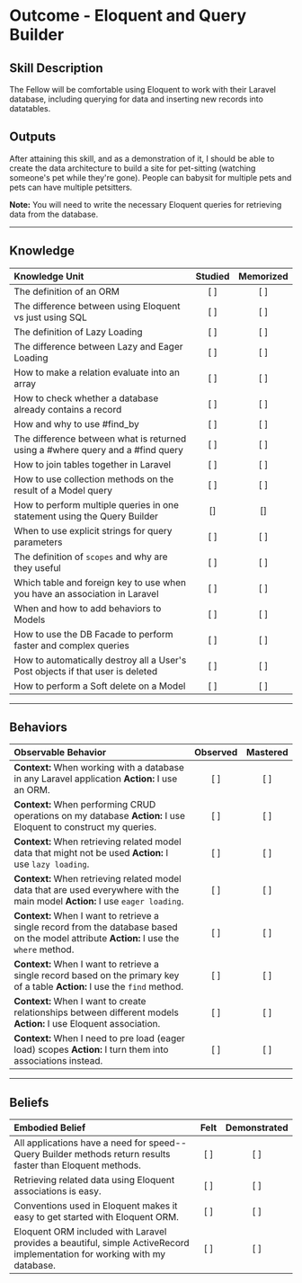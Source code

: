 # Outcome - Eloquent and Query Builder

Skill Description
----------
The Fellow will be comfortable using Eloquent to work with their Laravel database, including querying for data and inserting new records into datatables. 


Outputs
----------
After attaining this skill, and as a demonstration of it, I should be able to create the data architecture to build a site for pet-sitting (watching someone's pet while they're gone). People can babysit for multiple pets and pets can have multiple petsitters.

**Note:** You will need to write the necessary Eloquent queries for retrieving data from the database.


----------
## **Knowledge**


| Knowledge Unit   |      Studied      | Memorized |
|:-------------|:------------------:|:--------:|
| The definition of an ORM | [ ] | [ ]  |
| The difference between using Eloquent vs just using SQL | [ ] | [ ]  |
| The definition of Lazy Loading | [ ] | [ ]  |
| The difference between Lazy and Eager Loading | [ ] | [ ]  |
| How to make a relation evaluate into an array | [ ] | [ ]  |
| How to check whether a database already contains a record | [ ] | [ ]  |
| How and why to use #find_by | [ ] | [ ]  |
| The difference between what is returned using a #where query and a #find query | [ ] | [ ]  |
| How to join tables together in Laravel | [ ] | [ ]  |
| How to use collection methods on the result of a Model query | [ ] | [ ]  |
| How to perform multiple queries in one statement using the Query Builder | [] | [] |
| When to use explicit strings for query parameters | [ ] | [ ]  |
| The definition of `scopes` and why are they useful | [ ] | [ ]  |
| Which table and foreign key to use when you have an association in Laravel | [ ] | [ ]  |
| When and how to add behaviors to Models | [ ] | [ ]  |
| How to use the DB Facade to perform faster and complex queries  | [ ] | [ ]  |
| How to automatically destroy all a User's Post objects if that user is deleted | [ ] | [ ]  |
| How to perform a Soft delete on a Model | [ ] | [ ]  |


----------


## **Behaviors**


| Observable Behavior   |      Observed      | Mastered |
|:-------------|:------------------:|:--------:|
| **Context:** When working with a database in any Laravel application **Action:** I use an ORM.  | [ ] | [ ]  |
| **Context:** When performing CRUD operations on my database **Action:** I use Eloquent to construct my queries. | [ ] | [ ]  |
| **Context:** When retrieving related model data that might not be used **Action:** I use `lazy loading`. | [ ] | [ ]  |
| **Context:** When retrieving related model data that are used everywhere with the main model **Action:** I use `eager loading`.  | [ ] | [ ]  |
| **Context:** When I want to retrieve a single record from the database based on the model attribute **Action:** I use the `where` method. | [ ] | [ ]  |
| **Context:** When I want to retrieve a single record based on the primary key of a table **Action:** I use the `find` method. | [ ] | [ ]  |
| **Context:** When I want to create relationships between different models **Action:** I use Eloquent association. | [ ] | [ ]  |
| **Context:** When I need to pre load (eager load) scopes **Action:** I turn them into associations instead. | [ ] | [ ]  |


----------


## **Beliefs**


| Embodied Belief   |      Felt      | Demonstrated |
|:-------------|:------------------:|:--------:|
| All applications have a need for speed-- Query Builder methods return results faster than Eloquent methods. | [ ] | [ ] |
| Retrieving related data using Eloquent associations is easy. | [ ] | [ ]  |
| Conventions used in Eloquent makes it easy to get started with Eloquent ORM. | [ ] | [ ]  |
| Eloquent ORM included with Laravel provides a beautiful, simple ActiveRecord implementation for working with my database. | [ ] | [ ]  |

